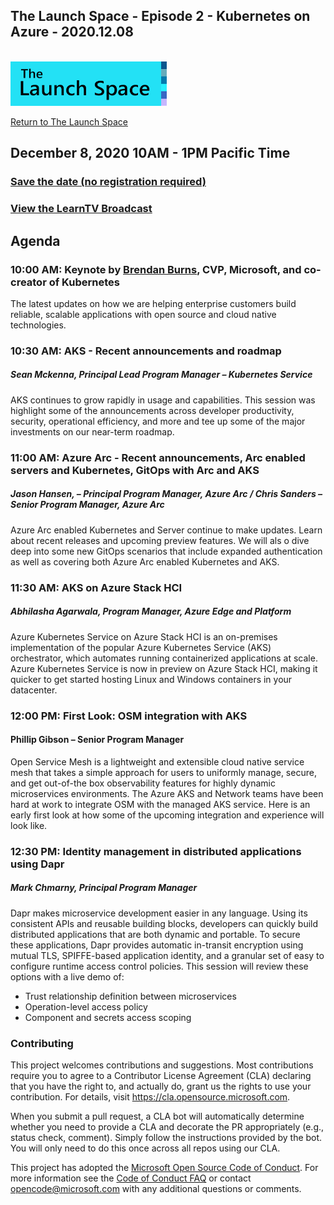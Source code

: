 
## The Launch Space - Episode 2 - Kubernetes on Azure - 2020.12.08
<br/>
<img src="../media/LaunchSpace_Logo-Large_github.png" ant="launchspace logo" title="The Launch Space" width="250">



[Return to The Launch Space](../README.md)
<br/>

## December 8, 2020 10AM - 1PM Pacific Time

### [Save the date (no registration required)](https://thelaunchspacedownloads.blob.core.windows.net/savethedate/KubernetesonAzureonline_December82020_10AM_1PM_Pacific_Time.ics) 
### [View the LearnTV Broadcast](http://aka.ms/learntv)  



## Agenda 

### 10:00 AM: Keynote by [Brendan Burns](https://www.linkedin.com/in/brendan-burns-487aa590/), CVP, Microsoft, and co-creator of Kubernetes
The latest updates on how we are helping enterprise customers build reliable, scalable applications with open source and cloud native technologies.

### 10:30 AM: AKS - Recent announcements and roadmap	
##### Sean Mckenna, Principal Lead Program Manager – Kubernetes Service 

AKS continues to grow rapidly in usage and capabilities. This session was highlight some of the announcements across developer productivity, security, operational efficiency, and more and tee up some of the major investments on our near-term roadmap.	

### 11:00 AM: Azure Arc - Recent announcements, Arc enabled servers and Kubernetes, GitOps with Arc and AKS	
##### Jason Hansen, – Principal Program Manager, Azure Arc / Chris Sanders – Senior Program Manager, Azure Arc
Azure Arc enabled Kubernetes and Server continue to make updates. Learn about recent releases and upcoming preview features. We will als
o dive deep into some new GitOps scenarios that include expanded authentication as well as covering both Azure Arc enabled Kubernetes and AKS.	

### 11:30 AM: AKS on Azure Stack HCI
##### Abhilasha Agarwala, Program Manager, Azure Edge and Platform
Azure Kubernetes Service on Azure Stack HCI is an on-premises implementation of the popular Azure Kubernetes Service (AKS) orchestrator, which automates running containerized applications at scale. Azure Kubernetes Service is now in preview on Azure Stack HCI, making it quicker to get started hosting Linux and Windows containers in your datacenter.	

### 12:00 PM: First Look: OSM integration with AKS
#### Phillip Gibson – Senior Program Manager
Open Service Mesh is a lightweight and extensible cloud native service mesh that takes a simple approach for users to uniformly manage, secure, and get out-of-the box observability features for highly dynamic microservices environments. The Azure AKS and Network teams have been hard at work to integrate OSM with the managed AKS service. Here is an early first look at how some of the upcoming integration and experience will look like.

### 12:30 PM: Identity management in distributed applications using Dapr 	
##### Mark Chmarny, Principal Program Manager

Dapr makes microservice development easier in any language. Using its consistent APIs and reusable building blocks, developers can quickly build distributed applications that are both dynamic and portable. To secure these applications, Dapr provides automatic in-transit encryption using mutual TLS, SPIFFE-based application identity, and a granular set of easy to configure runtime access control policies. This session will review these options with a live demo of: 
 
- Trust relationship definition between microservices 
- Operation-level access policy  
- Component and secrets access scoping

### Contributing

This project welcomes contributions and suggestions.  Most contributions require you to agree to a
Contributor License Agreement (CLA) declaring that you have the right to, and actually do, grant us
the rights to use your contribution. For details, visit https://cla.opensource.microsoft.com.

When you submit a pull request, a CLA bot will automatically determine whether you need to provide
a CLA and decorate the PR appropriately (e.g., status check, comment). Simply follow the instructions
provided by the bot. You will only need to do this once across all repos using our CLA.

This project has adopted the [Microsoft Open Source Code of Conduct](https://opensource.microsoft.com/codeofconduct/).
For more information see the [Code of Conduct FAQ](https://opensource.microsoft.com/codeofconduct/faq/) or
contact [opencode@microsoft.com](mailto:opencode@microsoft.com) with any additional questions or comments.
